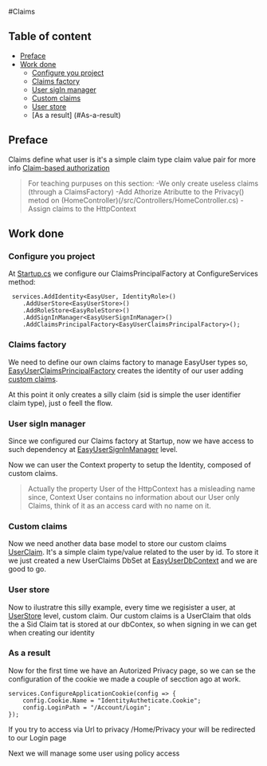 #Claims

## Table of content

- [Preface](#Preface)
- [Work done](#Work-done)
    - [Configure you project](#Configure-you-project)
    - [Claims factory](#Claims-factory)
    - [User sigIn manager](#User-sigIn-manager)
    - [Custom claims](#Custom-claims)
    - [User store](#User-store)
    - [As a result] (#As-a-result)

## Preface

Claims define what user is it's a simple claim type claim value pair for more info [Claim-based authorization](https://docs.microsoft.com/en-us/aspnet/core/security/authorization/claims?view=aspnetcore-3.1)
> For teaching purpuses on this section:
> -We only create useless claims (through a ClaimsFactory)
> -Add Athorize Atributte to the Privacy() metod on (HomeController)(/src/Controllers/HomeController.cs)
> -Assign claims to the HttpContext

## Work done

### Configure you project

At [Startup.cs](/src/Ambseny.WebAplication/Startup.cs) we configure our ClaimsPrincipalFactory at ConfigureServices method:
```
 services.AddIdentity<EasyUser, IdentityRole>()
    .AddUserStore<EasyUserStore>()
    .AddRoleStore<EasyRoleStore>()
    .AddSignInManager<EasyUserSignInManager>()
    .AddClaimsPrincipalFactory<EasyUserClaimsPrincipalFactory>();
```

### Claims factory

We need to define our own claims factory to manage EasyUser types so, [EasyUserClaimsPrincipalFactory](/src/Ambseny.WebAplication/Data/User/EasyUserClaimsPrincipalFactory.cs)
creates the identity of our user adding [custom claims](#Custom-claims).

At this point it only creates a silly claim (sid is simple the user identifier claim type), just o feell the flow.

### User sigIn manager 

Since we configured our Claims factory at Startup, now we have access to such dependency at [EasyUserSignInManager](/src/Ambseny.WebAplication/Data/User/EasyUserSignInManager.cs) level. 

Now we can user the Context property to setup the Identity, composed of custom claims.

> Actually the property User of the HttpContext has a misleading name since, Context User contains no information about our User only Claims, think of it as an access card with no name on it.

### Custom claims

Now we need another data base model to store our custom claims [UserClaim](/src/Ambseny.WebAplication/Model/Users/UserClaim.cs).
It's a simple claim type/value related to the user by id. To store it we just created a new UserClaims DbSet at [EasyUserDbContext](/src/Ambseny.WebAplication/Data/EasyUserDbContext.cs) and we are good to go.

### User store

Now to ilustratre this silly example, every time we regisister a user, at [UserStore](/src/Ambseny.WebAplication/Data/User/EasyUserStore.cs) level, custom claim. 
Our custom claims is a UserClaim that olds the a Sid Claim tat is stored at our dbContex, so when signing in we can get when creating our identity

### As a result

Now for the first time we have an Autorized Privacy page, so we can se the configuration of the cookie we made a couple of secction ago at work. 
```
services.ConfigureApplicationCookie(config => {
    config.Cookie.Name = "IdentityAutheticate.Cookie";
    config.LoginPath = "/Account/Login";
});
```
If you try to access via Url to privacy /Home/Privacy your will be redirected to our Login page 

Next we will manage some user using policy access


